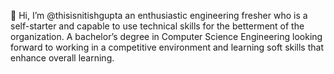 👋 Hi, I’m @thisisnitishgupta an enthusiastic engineering fresher who is a self-starter and capable to use technical skills for the betterment of the organization. A bachelor’s degree in Computer Science Engineering looking forward to working in a competitive environment and learning soft skills that enhance overall learning.
